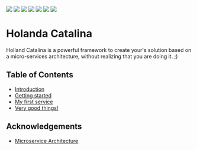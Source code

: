 ![](https://img.shields.io/travis/javaito/HolandaCatalinaFw.svg)
![](https://img.shields.io/github/license/javaito/HolandaCatalinaFw.svg)
![](https://img.shields.io/github/release/javaito/HolandaCatalinaFw.svg)
![](https://img.shields.io/github/forks/javaito/HolandaCatalinaFw.svg?style=social&label=Fork)
![](https://img.shields.io/github/stars/javaito/HolandaCatalinaFw.svg?style=social&label=Star)
![](https://img.shields.io/github/watchers/javaito/HolandaCatalinaFw.svg?style=social&label=Watch)
![](https://img.shields.io/github/followers/javaito/HolandaCatalinaFw.svg?style=social&label=Follow)

# Holanda Catalina

Holland Catalina is a powerful framework to create your's solution based on a micro-services architecture, without realizing that you are doing it. ;)

## Table of Contents
 - [Introduction](introduction.md)
 - [Getting started](getting-started.md)
 - [My first service](my-first-service.md)
 - [Very good things!](components.md)

## Acknowledgements

 - [Microservice Architecture](http://microservices.io/index.html)
